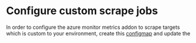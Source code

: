 # Configure custom scrape jobs

In order to configure the azure monitor metrics addon to scrape targets which is custom to your environment, create this [configmap]() and update the 

